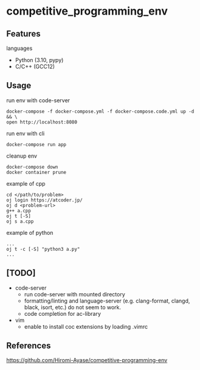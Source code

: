 # competitive_programming_env

## Features
languages
- Python (3.10, pypy)
- C/C++ (GCC12)

## Usage
run env with code-server
```
docker-compose -f docker-compose.yml -f docker-compose.code.yml up -d && \
open http://localhost:8080
```

run env with cli
```
docker-compose run app
```

cleanup env
```
docker-compose down
docker container prune
```

example of cpp
```
cd </path/to/problem>
oj login https://atcoder.jp/
oj d <problem-url>
g++ a.cpp
oj t [-S]
oj s a.cpp
```

example of python
```
...
oj t -c [-S] "python3 a.py"
...
```

## [TODO]
- code-server
    - run code-server with mounted directory
    - formatting/linting and language-server (e.g. clang-format, clangd, black, isort, etc.) do not seem to work.
    - code completion for ac-library
- vim
    - enable to install coc extensions by loading .vimrc

## References
https://github.com/Hiromi-Ayase/competitive-programming-env
